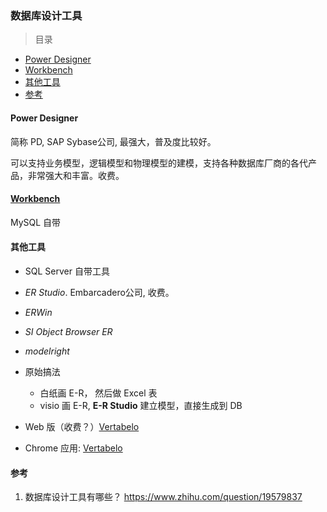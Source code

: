 ### 数据库设计工具

>目录
* [Power Designer](#PowerDesigner)
* [Workbench](#Workbench)
* [其他工具](#其他工具)
* [参考](#参考)

#### Power Designer

简称 PD, SAP Sybase公司, 最强大，普及度比较好。

可以支持业务模型，逻辑模型和物理模型的建模，支持各种数据库厂商的各代产品，非常强大和丰富。收费。

#### [Workbench](https://www.oschina.net/p/mysql+workbench)

MySQL 自带

#### 其他工具

* SQL Server 自带工具

* *ER Studio*. Embarcadero公司, 收费。        

* *ERWin*

* *SI Object Browser ER*

* *modelright*

* 原始搞法
    * 白纸画 E-R， 然后做 Excel 表
    * visio 画 E-R, **E-R Studio** 建立模型，直接生成到 DB


* Web 版（收费？）[Vertabelo](http://www.vertabelo.com/) 

* Chrome 应用: [Vertabelo](https://chrome.google.com/webstore/detail/vertabelo/kgoiecbcpnodglnehemdbnkdmelhonec?utm_source=chrome-ntp-icon)


#### 参考
1. 数据库设计工具有哪些？  https://www.zhihu.com/question/19579837






































